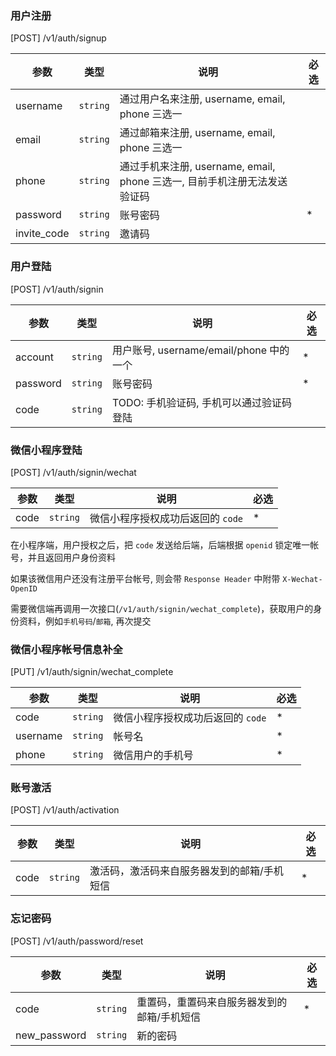 ### 用户注册

[POST] /v1/auth/signup

| 参数        | 类型     | 说明                                                                      | 必选 |
| ----------- | -------- | ------------------------------------------------------------------------- | ---- |
| username    | `string` | 通过用户名来注册, username, email, phone 三选一                           |      |
| email       | `string` | 通过邮箱来注册, username, email, phone 三选一                             |      |
| phone       | `string` | 通过手机来注册, username, email, phone 三选一, 目前手机注册无法发送验证码 |      |
| password    | `string` | 账号密码                                                                  | \*   |
| invite_code | `string` | 邀请码                                                                    |      |

### 用户登陆

[POST] /v1/auth/signin

| 参数     | 类型     | 说明                                     | 必选 |
| -------- | -------- | ---------------------------------------- | ---- |
| account  | `string` | 用户账号, username/email/phone 中的一个  | \*   |
| password | `string` | 账号密码                                 | \*   |
| code     | `string` | TODO: 手机验证码, 手机可以通过验证码登陆 |      |

### 微信小程序登陆

[POST] /v1/auth/signin/wechat

| 参数 | 类型     | 说明                              | 必选 |
| ---- | -------- | --------------------------------- | ---- |
| code | `string` | 微信小程序授权成功后返回的 `code` | \*   |

在小程序端，用户授权之后，把 `code` 发送给后端，后端根据 `openid` 锁定唯一帐号，并且返回用户身份资料

如果该微信用户还没有注册平台帐号, 则会带 `Response Header` 中附带 `X-Wechat-OpenID`

需要微信端再调用一次接口(`/v1/auth/signin/wechat_complete`)，获取用户的身份资料，例如`手机号码`/`邮箱`, 再次提交

### 微信小程序帐号信息补全

[PUT] /v1/auth/signin/wechat_complete

| 参数     | 类型     | 说明                              | 必选 |
| -------- | -------- | --------------------------------- | ---- |
| code     | `string` | 微信小程序授权成功后返回的 `code` | \*   |
| username | `string` | 帐号名                            | \*   |
| phone    | `string` | 微信用户的手机号                  | \*   |

### 账号激活

[POST] /v1/auth/activation

| 参数 | 类型     | 说明                                        | 必选 |
| ---- | -------- | ------------------------------------------- | ---- |
| code | `string` | 激活码，激活码来自服务器发到的邮箱/手机短信 | \*   |

### 忘记密码

[POST] /v1/auth/password/reset

| 参数         | 类型     | 说明                                        | 必选 |
| ------------ | -------- | ------------------------------------------- | ---- |
| code         | `string` | 重置码，重置码来自服务器发到的邮箱/手机短信 | \*   |
| new_password | `string` | 新的密码                                    |      | \* |
